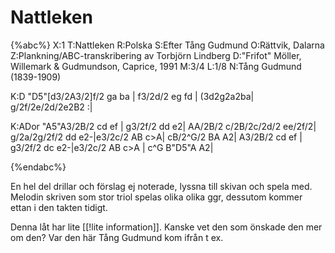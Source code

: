 # Nattleken

{%abc%}
X:1
T:Nattleken
R:Polska
S:Efter Tång Gudmund
O:Rättvik, Dalarna
Z:Plankning/ABC-transkribering av Torbjörn Lindberg
D:"Frifot" Möller, Willemark & Gudmundson, Caprice, 1991
M:3/4
L:1/8
N:Tång Gudmund (1839-1909)

K:D
"D5"[d3/2A3/2]f/2 ga ba | f3/2d/2 eg fd | (3d2g2a2ba| g/2f/2e/2d/2e2B2 :|

K:ADor
"A5"A3/2B/2 cd ef | g3/2f/2 dd e2| AA/2B/2 c/2B/2c/2d/2 ee/2f/2| 
g/2a/2g/2f/2 dd e2-|e3/2c/2 AB c>A| cB/2^G/2 BA A2|
A3/2B/2 cd ef | g3/2f/2 dc e2-|e3/2c/2 AB c>A | c^G B"D5"A A2|

{%endabc%}

En hel del drillar och förslag ej noterade, lyssna till skivan och spela med. Melodin skriven som stor triol spelas olika olika ggr, dessutom kommer ettan i den takten tidigt.

Denna låt har lite [[!lite information]]. Kanske vet den som önskade den mer om den? Var den här Tång Gudmund kom ifrån t ex. 

